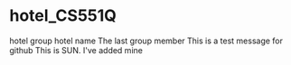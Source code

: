 # hotel_CS551Q
hotel group
hotel name
The last group member
This is a test message for github
This is SUN.
I've added mine
 